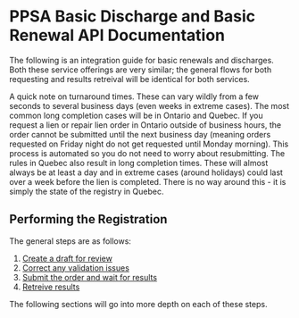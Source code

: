# PPSA Basic Discharge and Basic Renewal API Documentation

The following is an integration guide for basic renewals and discharges. Both these service offerings are very similar; the general flows for both requesting and results retreival will be identical for both services.

A quick note on turnaround times. These can vary wildly from a few seconds to several business days (even weeks in extreme cases). The most common long completion cases will be in Ontario and Quebec. If you request a lien or repair lien order in Ontario outside of business hours, the order cannot be submitted until the next business day (meaning orders requested on Friday night do not get requested until Monday morning). This process is automated so you do not need to worry about resubmitting. The rules in Quebec also result in long completion times. These will almost always be at least a day and in extreme cases (around holidays) could last over a week before the lien is completed. There is no way around this - it is simply the state of the registry in Quebec.

## Performing the Registration

The general steps are as follows:
1. [Create a draft for review](https://github.com/Reg-Hub/API/blob/main/PPSA%20Basic/1.%20Create%20a%20Draft%20for%20Review.md)
2. [Correct any validation issues](https://github.com/Reg-Hub/API/blob/main/PPSA%20Basic/2.%20Correct%20Any%20Validation%20Issues.md)
3. [Submit the order and wait for results](https://github.com/Reg-Hub/API/blob/main/PPSA%20Basic/3.%20Submit%20Order%20and%20Wait%20for%20Results.md)
4. [Retreive results](https://github.com/Reg-Hub/API/blob/main/PPSA%20Basic/4.%20Retreive%20Results.md)

The following sections will go into more depth on each of these steps.

